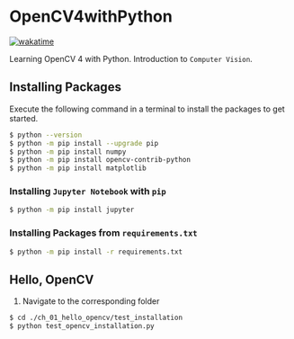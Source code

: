 # OpenCV4withPython
[Wakatime Logo Link]: https://wakatime.com/badge/user/f89598ea-6723-481b-a51b-6323e54a3c5c/project/7613c10c-4c51-452d-b4b1-39b5c4c7bff5.svg  
[Wakatime Info Link]: https://wakatime.com/badge/user/f89598ea-6723-481b-a51b-6323e54a3c5c/project/7613c10c-4c51-452d-b4b1-39b5c4c7bff5?style=flat

[![wakatime][Wakatime Logo Link]][Wakatime Info Link]

Learning OpenCV 4 with Python. Introduction to `Computer Vision`.

## Installing Packages
Execute the following command in a terminal to install the packages to get started.
```Bash
$ python --version
$ python -m pip install --upgrade pip
$ python -m pip install numpy
$ python -m pip install opencv-contrib-python
$ python -m pip install matplotlib
```

### Installing `Jupyter Notebook` with `pip`
```Bash
$ python -m pip install jupyter
```

### Installing Packages from `requirements.txt`
```Bash
$ python -m pip install -r requirements.txt
```

## Hello, OpenCV
1. Navigate to the corresponding folder
```Bash
$ cd ./ch_01_hello_opencv/test_installation
$ python test_opencv_installation.py
```
